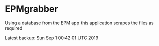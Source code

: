 # EPMgrabber
Using a database from the EPM app this application scrapes the files as required


Latest backup: Sun Sep 1 00:42:01 UTC 2019
